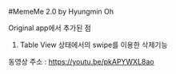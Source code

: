 #MemeMe 2.0 by Hyungmin Oh

Original app에서 추가된 점

1. Table View 상태에서의 swipe를 이용한 삭제기능



동영상 주소 : https://youtu.be/pkAPYWXL8ao
